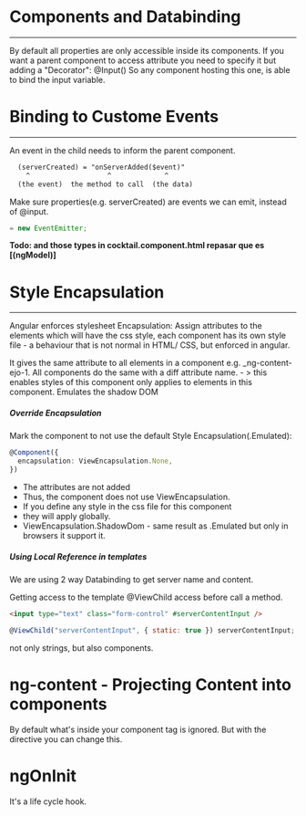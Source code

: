 # Components and Databinding
---
By default all properties are only accessible inside its components. If you want a parent component to access attribute you need to specify it but adding a "Decorator": @Input()
So any component hosting this one, is able to bind the input variable.

# Binding to Custome Events
---
An event in the child needs to inform the parent component.
```html
  (serverCreated) = "onServerAdded($event)"
    ^                   ^             ^
  (the event)  the method to call  (the data)
```
Make sure properties(e.g. serverCreated) are events we can emit, instead of @input.
```Typescript
= new EventEmitter;
```

**Todo: and those types in cocktail.component.html
repasar que es [(ngModel)]**


# Style Encapsulation
---
Angular enforces stylesheet Encapsulation: Assign attributes to the elements which will have the css style, each component has its own style file - a behaviour that is not normal in HTML/ CSS, but enforced in angular.

It gives the same attribute to all elements in a component
e.g. _ng-content-ejo-1. All components do the same with a diff attribute name. - > this enables styles of this component only applies to elements in this component. Emulates the shadow DOM


##### Override Encapsulation
Mark the component to not use the default Style Encapsulation(.Emulated):
```Typescript
@Component({
  encapsulation: ViewEncapsulation.None,
})
```

- The attributes are not added
- Thus, the component does not use ViewEncapsulation.
- If you define any style in the css file for this component
- they will apply globally.
- ViewEncapsulation.ShadowDom  - same result as .Emulated but only in browsers it support it.


##### Using Local Reference in templates
We are using 2 way Databinding to get server name and content.

Getting access to the template @ViewChild
access before call a method.
```html
<input type="text" class="form-control" #serverContentInput />
```
```Javascript
@ViewChild("serverContentInput", { static: true }) serverContentInput;
```
not only strings, but also components.

# ng-content - Projecting Content into components
By default what's inside your component tag is ignored. But with the <ng-content> directive you can change this.

# ngOnInit
It's a life cycle hook.
